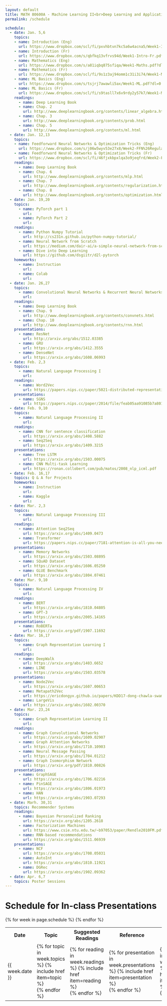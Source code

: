 ```yaml
---
layout: default
title: MATH 80600A - Machine Learning II<br>Deep Learning and Applications
permalink: /schedule

schedule:
  - date: Jan. 5,6
    topics:
    - name: Introduction (Eng)
      url: https://www.dropbox.com/scl/fi/pxvhbtvn7kc5a6w4acna5/Week1-Intro.pptx?dl=0&rlkey=z99e8opm9si45a3irrwpo9lv4
    - name: Introduction (Fr)
      url: https://www.dropbox.com/s/qbfkq13vfrvs94d/Week1-Intro-Fr.pdf?dl=0
    - name: Mathematics (Eng)
      url: https://www.dropbox.com/s/a81iqbq875sfiqa/Week1-Maths.pdf?dl=0
    - name: Mathematics (Fr)
      url: https://www.dropbox.com/scl/fi/9s1z3aj94omm1c31i3i74/Week1-Maths-Fr.pptx?dl=0&rlkey=zmvys8noegv5he9x19p0t7ccd
    - name: ML Basics (Eng)
      url: https://www.dropbox.com/s/tsjrj7awawli5ax/Week1-ML.pdf?dl=0
    - name: ML Basics (Fr)
      url: https://www.dropbox.com/scl/fi/s9tasll7x6v9rdy2y57k7/Week1-ML-Fr.pptx?dl=0&rlkey=xk5xh1s0s83rrjkmoui3xnkpp
    readings:
      - name: Deep Learning Book
      - name: Chap. 2
        url: http://www.deeplearningbook.org/contents/linear_algebra.html
      - name: Chap. 3
        url: http://www.deeplearningbook.org/contents/prob.html
      - name: Chap. 5
        url: http://www.deeplearningbook.org/contents/ml.html
  - date: Jan. 12,13
    topics:
    - name: Feedforward Neural Networks & Optimization Tricks (Eng)
      url: https://www.dropbox.com/s/j06w5wyv53e27x8/Week2-FFN%26Regularization.pdf?dl=0
    - name: Feedforward Neural Networks & Optimization Tricks (Fr)
      url: https://www.dropbox.com/scl/fi/46fjxkbpxlqa3o9jeqfrd/Week2-FFN-Regularization-Fr.pptx?dl=0&rlkey=lne5bbk06f2tvhg8hgzq0dily
    readings:
      - name: Deep Learning Book
      - name: Chap. 6
        url: http://www.deeplearningbook.org/contents/mlp.html
      - name: Chap. 7
        url: http://www.deeplearningbook.org/contents/regularization.html
      - name: Chap. 8
        url: http://www.deeplearningbook.org/contents/optimization.html
  - date: Jan. 19,20
    topics:
      - name: PyTorch part 1
        url: 
      - name: PyTorch Part 2
        url: 
    readings:
      - name: Python Numpy Tutorial
        url: http://cs231n.github.io/python-numpy-tutorial/
      - name: Neural Network from Scratch
        url: https://medium.com/dair-ai/a-simple-neural-network-from-scratch-with-pytorch-and-google-colab-c7f3830618e0
      - name: Dive into Deep Learning
        url: https://github.com/dsgiitr/d2l-pytorch
    homeworks:
      - name: Instruction
        url:  
      - name: Colab
        url: 
  - date: Jan. 26,27
    topics:
      - name: Convolutional Neural Networks & Recurrent Neural Networks
        url: 
    readings:
      - name: Deep Learning Book
      - name: Chap. 9
        url: http://www.deeplearningbook.org/contents/convnets.html
      - name: Chap. 10
        url: http://www.deeplearningbook.org/contents/rnn.html
    presentations:
      - name: ResNet
        url: http://arxiv.org/abs/1512.03385
      - name: GRU
        url: https://arxiv.org/abs/1412.3555
      - name: DenseNet
        url: https://arxiv.org/abs/1608.06993
  - date: Feb. 2,3
    topics:
      - name: Natural Language Processing I
        url: 
    readings:
      - name: Word2Vec
        url: https://papers.nips.cc/paper/5021-distributed-representations-of-words-and-phrases-and-their-compositionality.pdf
    presentations:
      - name: SGNS
        url: https://papers.nips.cc/paper/2014/file/feab05aa91085b7a8012516bc3533958-Paper.pdf
  - date: Feb. 9,10
    topics:
      - name: Natural Language Processing II
        url: 
    readings:
      - name: CNN for sentence classification
        url: https://arxiv.org/abs/1408.5882
      - name: Seq2Seq
        url: https://arxiv.org/abs/1409.3215
    presentations:
      - name: Tree LSTM
        url: https://arxiv.org/abs/1503.00075
      - name: CNN Multi-task Learning
        url: https://ronan.collobert.com/pub/matos/2008_nlp_icml.pdf
  - date: Feb. 16,17
    topics: Q & A for Projects
    homeworks:
      - name: Instruction
        url: 
      - name: Kaggle
        url: 
  - date: Mar. 2,3
    topics:
      - name: Natural Language Processing III
        url: 
    readings:
      - name: Attention Seq2Seq
        url: https://arxiv.org/abs/1409.0473
      - name: Transformer
        url: https://papers.nips.cc/paper/7181-attention-is-all-you-need.pdf
    presentations:
      - name: Memory Networks
        url: https://arxiv.org/abs/1503.08895
      - name: SQuAD Dataset
        url: https://arxiv.org/abs/1606.05250
      - name: GLUE Benchmark
        url: https://arxiv.org/abs/1804.07461
  - date: Mar. 9,10
    topics:
      - name: Natural Language Processing IV
        url: 
    readings:
      - name: BERT
        url: https://arxiv.org/abs/1810.04805
      - name: GPT-3
        url: https://arxiv.org/abs/2005.14165
    presentations:
      - name: RoBERTa
        url: https://arxiv.org/pdf/1907.11692
  - date: Mar. 16,17
    topics:
      - name: Graph Representation Learning I
        url:
    readings:
      - name: DeepWalk
        url: https://arxiv.org/abs/1403.6652
      - name: LINE
        url: https://arxiv.org/abs/1503.03578
    presentations:
      - name: Node2Vec
        url: https://arxiv.org/abs/1607.00653
      - name: Metapath2Vec
        url: https://ericdongyx.github.io/papers/KDD17-dong-chawla-swami-metapath2vec.pdf
      - name: LargeVis
        url: https://arxiv.org/abs/1602.00370
  - date: Mar. 23,24
    topics:
      - name: Graph Representation Learning II
        url:
    readings:
      - name: Graph Convolutional Networks
        url: https://arxiv.org/abs/1609.02907
      - name: Graph Attention Networks
        url: https://arxiv.org/abs/1710.10903
      - name: Neural Message Passing
        url: https://arxiv.org/abs/1704.01212
      - name: Graph Isomorphism Network
        url: https://arxiv.org/pdf/1810.00826
    presentations:
      - name: GraphSAGE
        url: https://arxiv.org/abs/1706.02216
      - name: PinSAGE
        url: https://arxiv.org/abs/1806.01973
      - name: HAN
        url: https://arxiv.org/abs/1903.07293
  - date: Marh. 30,31
    topics: Recommender Systems
    readings:
      - name: Bayesian Personalized Ranking
        url: https://arxiv.org/abs/1205.2618
      - name: Factorization Machines
        url: https://www.csie.ntu.edu.tw/~b97053/paper/Rendle2010FM.pdf
      - name: RNN-based recommendations
        url: https://arxiv.org/abs/1511.06939
    presentations:
      - name: NCF
        url: https://arxiv.org/abs/1708.05031
      - name: AutoInt
        url: https://arxiv.org/abs/1810.11921
      - name: DGRec
        url: https://arxiv.org/abs/1902.09362
  - date: Apr. 6,7
    topics: Poster Sessions
---
```


# Schedule for In-class Presentations

<table>
<colgroup>
<col width="15%" />
<col width="30%" />
<col width="30%" />
<col width="20%" />
<col width="10%" />
</colgroup>
  <tr>
    <th>Date</th>
    <th>Topic</th>
    <th>Suggested Readings</th>
    <th>Reference</th>
    <th>Homework</th>
  </tr>
  {% for week in page.schedule %}
    <tr>
      <td>{{ week.date }}</td>
      <td>
      {% for topic in week.topics %}
        {% include href item=topic %}<br>
      {% endfor %}
      </td>
      <td>
      {% for reading in week.readings %}
        {% include href item=reading %}<br>
      {% endfor %}
      </td>
      <td>
      {% for presentation in week.presentations %}
        {% include href item=presentation %}<br>
      {% endfor %}
      </td>
      <td>
      {% for homework in week.homeworks %}
        {% include href item=homework %}<br>
      {% endfor %}
      </td>
    </tr>
  {% endfor %}
</table>
